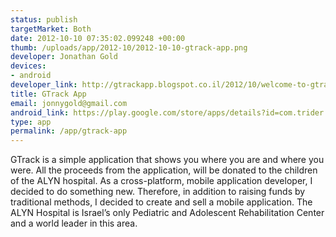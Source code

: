 ```yaml
--- 
status: publish
targetMarket: Both
date: 2012-10-10 07:35:02.099248 +00:00
thumb: /uploads/app/2012-10/2012-10-10-gtrack-app.png
developer: Jonathan Gold
devices: 
- android
developer_link: http://gtrackapp.blogspot.co.il/2012/10/welcome-to-gtrack.html
title: GTrack App
email: jonnygold@gmail.com
android_link: https://play.google.com/store/apps/details?id=com.trider.apps&feature=search_result#?t=W251bGwsMSwyLDEsImNvbS50cmlkZXIuYXBwcyJd
type: app
permalink: /app/gtrack-app
---
```


GTrack is a simple application that shows you where you are and where you were. All the proceeds from the application, will be donated to the children of the ALYN hospital. As a cross-platform, mobile application developer, I decided to do something new. Therefore, in addition to raising funds by traditional methods, I decided to create and sell a mobile application. The ALYN Hospital is Israel’s only Pediatric and Adolescent Rehabilitation Center and a world leader in this area.
